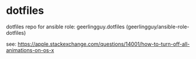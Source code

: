 # dotfiles
dotfiles repo for ansible role: geerlingguy.dotfiles (geerlingguy/ansible-role-dotfiles)

see: https://apple.stackexchange.com/questions/14001/how-to-turn-off-all-animations-on-os-x
